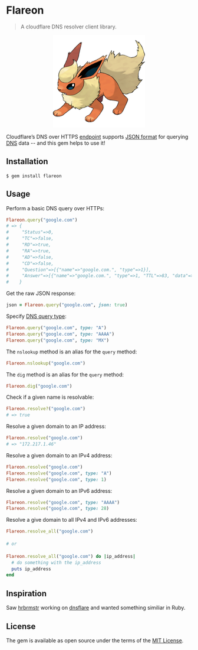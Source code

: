# Flareon
> A cloudflare DNS resolver client library.

<p align="center">
  <img alt="Pokemon, gott'a catch 'em all!" src="flareon.png"/>
<p>

Cloudflare’s DNS over HTTPS [endpoint](https://cloudflare-dns.com/dns-query) supports [JSON format](https://developers.cloudflare.com/1.1.1.1/dns-over-https/json-format/) for querying [DNS](https://en.wikipedia.org/wiki/Domain_Name_System) data -- and this gem helps to use it!

## Installation

    $ gem install flareon

## Usage

Perform a basic DNS query over HTTPs:
```ruby
Flareon.query("google.com")
# => {
#     "Status"=>0,
#     "TC"=>false,
#     "RD"=>true,
#     "RA"=>true,
#     "AD"=>false,
#     "CD"=>false,
#     "Question"=>[{"name"=>"google.com.", "type"=>1}],
#     "Answer"=>[{"name"=>"google.com.", "type"=>1, "TTL"=>83, "data"=>"172.217.1.46"}]
#    }
```

Get the raw JSON response:
```ruby
json = Flareon.query("google.com", json: true)
```

Specify [DNS query type](https://en.wikipedia.org/wiki/List_of_DNS_record_types):
```ruby
Flareon.query("google.com", type: "A")
Flareon.query("google.com", type: "AAAA")
Flareon.query("google.com", type: "MX")
```

The `nslookup` method is an alias for the `query` method:
```ruby
Flareon.nslookup("google.com")
```

The `dig` method is an alias for the `query` method:
```ruby
Flareon.dig("google.com")
```

Check if a given name is resolvable:
```ruby
Flareon.resolve?("google.com")
# => true
```

Resolve a given domain to an IP address:
```ruby
Flareon.resolve("google.com")
# => "172.217.1.46"
```

Resolve a given domain to an IPv4 address:
```ruby
Flareon.resolve("google.com")
Flareon.resolve("google.com", type: "A")
Flareon.resolve("google.com", type: 1)
```

Resolve a given domain to an IPv6 address:
```ruby
Flareon.resolve("google.com", type: "AAAA")
Flareon.resolve("google.com", type: 28)
```

Resolve a give domain to all IPv4 and IPv6 addresses:
```ruby
Flareon.resolve_all("google.com")

# or

Flareon.resolve_all("google.com") do |ip_address|
  # do something with the ip_address
  puts ip_address
end
```

## Inspiration

Saw [hrbrmstr](https://github.com/hrbrmstr) working on [dnsflare](https://github.com/hrbrmstr/dnsflare) and wanted something similiar in Ruby.

## License

The gem is available as open source under the terms of the [MIT License](https://opensource.org/licenses/MIT).
